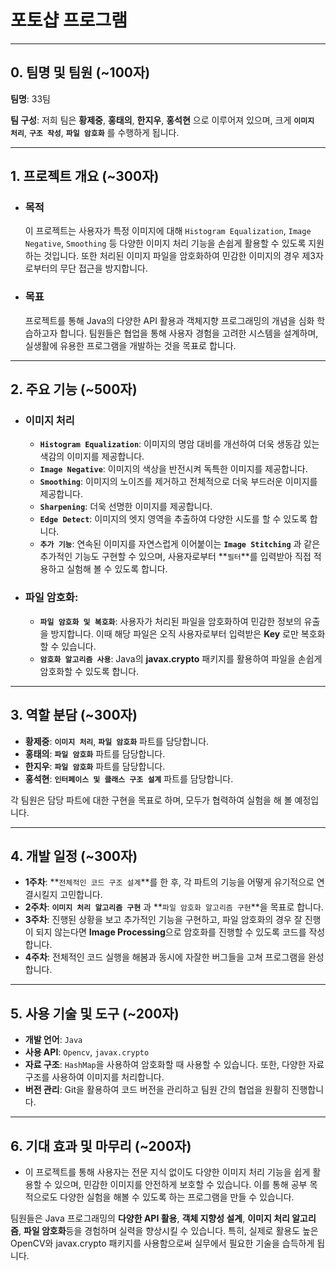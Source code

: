 # 포토샵 프로그램

---

## 0. 팀명 및 팀원 (~100자)
**팀명**: 33팀

**팀 구성**: 저희 팀은 **황제중**, **홍태의**, **한지우**, **홍석현** 으로 이루어져 있으며, 크게 **`이미지 처리`**, **`구조 작성`**, **`파일 암호화`** 를 수행하게 됩니다.

---

## 1. 프로젝트 개요 (~300자)

- ### 목적
    이 프로젝트는 사용자가 특정 이미지에 대해 `Histogram Equalization`, `Image Negative`, `Smoothing` 등 다양한 이미지 처리 기능을 손쉽게 활용할 수 있도록 지원하는 것입니다. 또한 처리된 이미지 파일을 암호화하여 민감한 이미지의 경우 제3자로부터의 무단 접근을 방지합니다.
- ### 목표
    프로젝트를 통해 Java의 다양한 API 활용과 객체지향 프로그래밍의 개념을 심화 학습하고자 합니다. 팀원들은 협업을 통해 사용자 경험을 고려한 시스템을 설계하며, 실생활에 유용한 프로그램을 개발하는 것을 목표로 합니다.

---

## 2. 주요 기능 (~500자)

- ### 이미지 처리
    - **`Histogram Equalization`**: 이미지의 명암 대비를 개선하여 더욱 생동감 있는 색감의 이미지를 제공합니다.
    - **`Image Negative`**: 이미지의 색상을 반전시켜 독특한 이미지를 제공합니다.
    - **`Smoothing`**: 이미지의 노이즈를 제거하고 전체적으로 더욱 부드러운 이미지를 제공합니다.
    - **`Sharpening`**: 더욱 선명한 이미지를 제공합니다.
    - **`Edge Detect`**: 이미지의 엣지 영역을 추출하여 다양한 시도를 할 수 있도록 합니다.
    - **`추가 기능`**: 연속된 이미지를 자연스럽게 이어붙이는 **`Image Stitching`** 과 같은 추가적인 기능도 구현할 수 있으며, 사용자로부터 **`필터`**를 입력받아 직접 적용하고 실험해 볼 수 있도록 합니다.

- ### 파일 암호화:
    - **`파일 암호화 및 복호화`**: 사용자가 처리된 파일을 암호화하여 민감한 정보의 유출을 방지합니다. 이때 해당 파일은 오직 사용자로부터 입력받은 **Key** 로만 복호화 할 수 있습니다.
    - **`암호화 알고리즘 사용`**: Java의 **javax.crypto** 패키지를 활용하여 파일을 손쉽게 암호화할 수 있도록 합니다.

---

## 3. 역할 분담 (~300자)
- **황제중**: **`이미지 처리`**, **`파일 암호화`** 파트를 담당합니다.
- **홍태의**: **`파일 암호화`** 파트를 담당합니다.
- **한지우**: **`파일 암호화`** 파트를 담당합니다.
- **홍석현**: **`인터페이스 및 클래스 구조 설계`** 파트를 담당합니다.

각 팀원은 담당 파트에 대한 구현을 목표로 하며, 모두가 협력하여 실험을 해 볼 예정입니다.

---

## 4. 개발 일정 (~300자)
- **1주차**: **`전체적인 코드 구조 설계`**를 한 후, 각 파트의 기능을 어떻게 유기적으로 연결시킬지 고민합니다.
- **2주차**: **`이미지 처리 알고리즘 구현`** 과 **`파일 암호화 알고리즘 구현`**을 목표로 합니다.
- **3주차**: 진행된 상황을 보고 추가적인 기능을 구현하고, 파일 암호화의 경우 잘 진행이 되지 않는다면 **Image Processing**으로 암호화를 진행할 수 있도록 코드를 작성합니다.
- **4주차**: 전체적인 코드 실행을 해봄과 동시에 자잘한 버그들을 고쳐 프로그램을 완성합니다.

---

## 5. 사용 기술 및 도구 (~200자)
- **개발 언어**: `Java`
- **사용 API**: `Opencv`, `javax.crypto`
- **자료 구조**: `HashMap`을 사용하여 암호화할 때 사용할 수 있습니다. 또한, 다양한 자료구조를 사용하여 이미지를 처리합니다.
- **버전 관리**: Git을 활용하여 코드 버전을 관리하고 팀원 간의 협업을 원활히 진행합니다.

---

## 6. 기대 효과 및 마무리 (~200자)
- 이 프로젝트를 통해 사용자는 전문 지식 없이도 다양한 이미지 처리 기능을 쉽게 활용할 수 있으며, 민감한 이미지를 안전하게 보호할 수 있습니다. 이를 통해 공부 목적으로도 다양한 실험을 해볼 수 있도록 하는 프로그램을 만들 수 있습니다.

팀원들은 Java 프로그래밍의 **다양한 API 활용**, **객체 지향성 설계**, **이미지 처리 알고리즘**, **파일 암호화**등을 경험하며 실력을 향상시킬 수 있습니다. 특히, 실제로 활용도 높은 OpenCV와 javax.crypto 패키지를 사용함으로써 실무에서 필요한 기술을 습득하게 됩니다.
